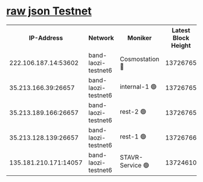 
[raw json Testnet](https://rpc-check.bandt.stavr.tech/bandt/rpcbandt_result.json)
=

<table><tr><th>IP-Address</th><th>Network</th><th>Moniker</th><th>Latest Block Height</th><th>Earliest Block Height</th><th>Catching Up</th><th>Tx Index</th><th>Voting Power</th><th>Scan Time</th></tr><tr><td>222.106.187.14:53602</td><td>band-laozi-testnet6</td><td>Cosmostation 🔴</td><td>13726765</td><td>13177501</td><td>False</td><td>on</td><td>2203223</td><td>2023-12-10T10:45:51.393059764UTC</td></tr><tr><td>35.213.166.39:26657</td><td>band-laozi-testnet6</td><td>internal-1 🟢</td><td>13726765</td><td>13626765</td><td>False</td><td>on</td><td>0</td><td>2023-12-10T10:45:52.384903054UTC</td></tr><tr><td>35.213.189.166:26657</td><td>band-laozi-testnet6</td><td>rest-2 🟢</td><td>13726765</td><td>13626765</td><td>False</td><td>on</td><td>0</td><td>2023-12-10T10:45:53.257722422UTC</td></tr><tr><td>35.213.128.139:26657</td><td>band-laozi-testnet6</td><td>rest-1 🟢</td><td>13726766</td><td>13626766</td><td>False</td><td>on</td><td>0</td><td>2023-12-10T10:45:56.251272893UTC</td></tr><tr><td>135.181.210.171:14057</td><td>band-laozi-testnet6</td><td>STAVR-Service 🟢</td><td>13724610</td><td>13723501</td><td>False</td><td>on</td><td>0</td><td>2023-12-10T10:45:50.036212557UTC</td></tr></table>
